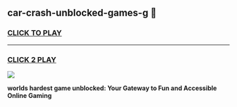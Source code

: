 
## car-crash-unblocked-games-g 👋
<h3>
<a href="https://premium.freeplayer.one?title=car-crash-unblocked-games-g&ref=14F">CLICK TO PLAY</a></h3>
<hr>

<h3>
<a href="https://premium.freeplayer.one?title=car-crash-unblocked-games-g&ref=14F">CLICK 2 PLAY</a>
  
</h3>

<a href="https://premium.freeplayer.one?title=car-crash-unblocked-games-g&ref=12F/"><img src="https://clearcache.store/games.png"></a>


**worlds hardest game unblocked: Your Gateway to Fun and Accessible Online Gaming**

